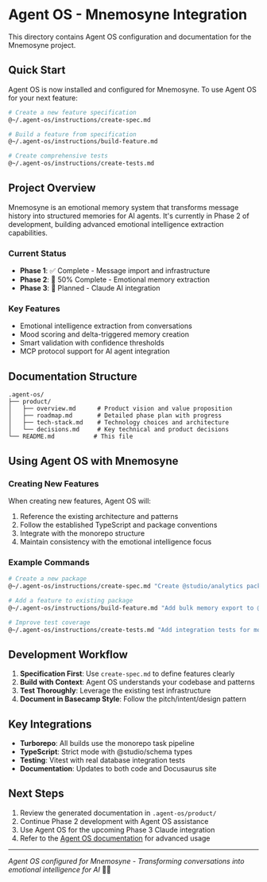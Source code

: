 # Agent OS - Mnemosyne Integration

This directory contains Agent OS configuration and documentation for the Mnemosyne project.

## Quick Start

Agent OS is now installed and configured for Mnemosyne. To use Agent OS for your next feature:

```bash
# Create a new feature specification
@~/.agent-os/instructions/create-spec.md

# Build a feature from specification
@~/.agent-os/instructions/build-feature.md

# Create comprehensive tests
@~/.agent-os/instructions/create-tests.md
```

## Project Overview

Mnemosyne is an emotional memory system that transforms message history into structured memories for AI agents. It's currently in Phase 2 of development, building advanced emotional intelligence extraction capabilities.

### Current Status

- **Phase 1**: ✅ Complete - Message import and infrastructure
- **Phase 2**: 🔄 50% Complete - Emotional memory extraction
- **Phase 3**: 📅 Planned - Claude AI integration

### Key Features

- Emotional intelligence extraction from conversations
- Mood scoring and delta-triggered memory creation
- Smart validation with confidence thresholds
- MCP protocol support for AI agent integration

## Documentation Structure

```
.agent-os/
├── product/
│   ├── overview.md      # Product vision and value proposition
│   ├── roadmap.md       # Detailed phase plan with progress
│   ├── tech-stack.md    # Technology choices and architecture
│   └── decisions.md     # Key technical and product decisions
└── README.md           # This file
```

## Using Agent OS with Mnemosyne

### Creating New Features

When creating new features, Agent OS will:

1. Reference the existing architecture and patterns
2. Follow the established TypeScript and package conventions
3. Integrate with the monorepo structure
4. Maintain consistency with the emotional intelligence focus

### Example Commands

```bash
# Create a new package
@~/.agent-os/instructions/create-spec.md "Create @studio/analytics package for memory usage tracking"

# Add a feature to existing package
@~/.agent-os/instructions/build-feature.md "Add bulk memory export to @studio/memory"

# Improve test coverage
@~/.agent-os/instructions/create-tests.md "Add integration tests for mood scoring algorithm"
```

## Development Workflow

1. **Specification First**: Use `create-spec.md` to define features clearly
2. **Build with Context**: Agent OS understands your codebase and patterns
3. **Test Thoroughly**: Leverage the existing test infrastructure
4. **Document in Basecamp Style**: Follow the pitch/intent/design pattern

## Key Integrations

- **Turborepo**: All builds use the monorepo task pipeline
- **TypeScript**: Strict mode with @studio/schema types
- **Testing**: Vitest with real database integration tests
- **Documentation**: Updates to both code and Docusaurus site

## Next Steps

1. Review the generated documentation in `.agent-os/product/`
2. Continue Phase 2 development with Agent OS assistance
3. Use Agent OS for the upcoming Phase 3 Claude integration
4. Refer to the [Agent OS documentation](https://github.com/buildermethods/agent-os) for advanced usage

---

_Agent OS configured for Mnemosyne - Transforming conversations into emotional intelligence for AI_ 🧠✨
